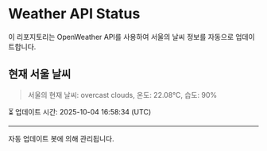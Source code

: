 
# Weather API Status

이 리포지토리는 OpenWeather API를 사용하여 서울의 날씨 정보를 자동으로 업데이트합니다.

## 현재 서울 날씨
> 서울의 현재 날씨: overcast clouds, 온도: 22.08°C, 습도: 90%

⏳ 업데이트 시간: 2025-10-04 16:58:34 (UTC)

---
자동 업데이트 봇에 의해 관리됩니다.
